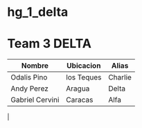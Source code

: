 # hg_1_delta


# Team 3 DELTA
| Nombre | Ubicacion | Alias |
| ------ | ------ | ------ |
| Odalis Pino  | los Teques | Charlie|
| Andy Perez | Aragua | Delta |
| Gabriel Cervini | Caracas | Alfa |
|
